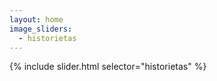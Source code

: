 ```yaml
---
layout: home
image_sliders:
  - historietas
---
```


{% include slider.html selector="historietas" %}
